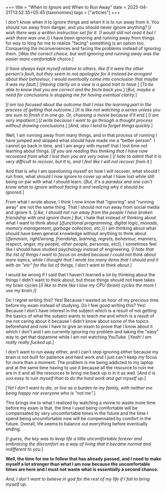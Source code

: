 +++
title = "When to Ignore and When to Run Away"
date = 2025-04-21T13:52:35+05:45
[taxonomies] 
tags = ["articles"]
+++

I don't know when it to ignore things and when it is to run away from it.
You should run away from danger, and you should never ignore anything?
[_I wish there was a written instruction set for it. (I would still not read
it but I wish there was one.)_] I have been ignoring and running away from 
things for way to long for me to realize "facing" something is an option too.
Conquering the inconveniences and facing the problems instead of ignoring them.
[_Was the correct choice, but well ignoring and running away was the easier
more comfortable choice._]

[_I have always kept myself relative to others, like If it were the other 
person's fault, but they seem to not apologize for it instead be arrogant 
about their behaviour, I would eventually come into conclusion that maybe 
it was my fault._] [_Having clarity on a view is a good trait to have._]
[_To be able to know that you are correct and the facts back you._]
[_But, maybe a need for conclusions is stopping me for having eventual
clarity._] 

[_I am too focused about the outcome that I miss the learning
part in the process of getting that outcome._] [_It is like not watching 
a series unless you are sure to finish it in one go. Or, choosing a movie
because it'll end._] [_I am very impatient._] [_I write because I want to
go through a thought process without drawing conclusions._] [_And, also I
tend to forget things quickly._]

Well, I am running away from many things, and in that process of running 
I have jumped and skipped what should have made me a "better person". I 
cannot go back in time, and I am angry with myself that I lost time not 
learning about things. [_If you are reading this thinking that I have now
recovered from what I lost then you are very naive._] [_I hate to admit
that it is very difficult to recover, but It is, and I feel like I will not
recover from it._]

And that is why I am questioning myself on how I will recover, what should I
run from, what should I now ignore to cover up what I have lost while still
being on par with what I should learn. [_But, it's a paradox and one can't know
what to ignore without facing it and realizing why it should be ignored._]

From what I wrote above, I think I now know that "ignoring" and "running away"
are not the same thing. That I should not run away from social media and ignore
it. [_Like, I should not run away from the people I have broken friendship with
and ignore them._] But, I hate that instead of thinking about what I want to 
think about [_(functional programming, digital logic, monads, memory management,
garbage collection, etc.)_] I am thinking about what should have been general 
knowledge without anything to think about [_(feminism, right/wrong, friendship,
learning, regrets, behaviour, manners, respect, anger, my people, other 
people, personas, etc)_], I sometimes feel like I should have studied 
psychology instead of engineering. [_I hate that the list of things I want to
focus on ended because I could not think about more topics, while I thought
that I wrote too many items that I should end it with an "etc" for the list
of things, I don't want to think about._]

I would be wrong if I said that I haven't learned a lot by thinking about the
things I didn't want to think about, but those things should not have takes my 
brain cycles [_(I like to think like I lose my CPU (brain) cycles the more I use
my brain.)_] 

Do I regret writing this? Yes! Because I wasted an hour of my precious time 
before my exam instead of studying. Do I feel good writing this? Yes! Because I 
don't have interest in the subject which is a result of not getting the basics 
of what the subject wants to teach me and which is a result of me not caring 
about it because I didn't know about some of the topics beforehand and now 
I have to give an exam to prove that I know about it which I don't and I am 
currently ignoring my problem and taking the "easy" way to get that dopamine
while I am not watching YouTube. [_Yeah! I am really really fucked up._]

I don't want to run away either, and I can't stop ignoring either because my 
brain is not built for patience and hard work and I just can't keep my focus 
for more than a moment. The problem is me being addicted to my laptop and at 
the same time having to use it because all the resource to ruin me are in it
and all the resources to bring me back up is in it as well. [_And it is soo
easy to ruin myself than to do the hard work and get myself up._]

[_Yet I don't want to die, or live as a burden to my family, with neither
me being happy nor everyone who is "not me"._]

This brings me to what I realized by watching a movie to waste more time before
my exam is that, the time I used being comfortable will be compensated by 
very uncomfortable times in the future and the time I spend being uncomfortable
now will be compensated by comfort in the future. Overall, life seems to balance
out everything before eventually ending.

[_I guess, the key was to keep life a little uncomfortable forever and embracing
the discomfort as a way of living that it became normal and indifferent
to you._]

__Well, the time for me to follow that has already passed, and I need to make
myself a lot stronger than what I am now because the uncomfortable times are
here and I must not waste what is essentially a second chance.__

_And, I don't want to believe in god for the rest of my life if I fail to bring 
myself up._
